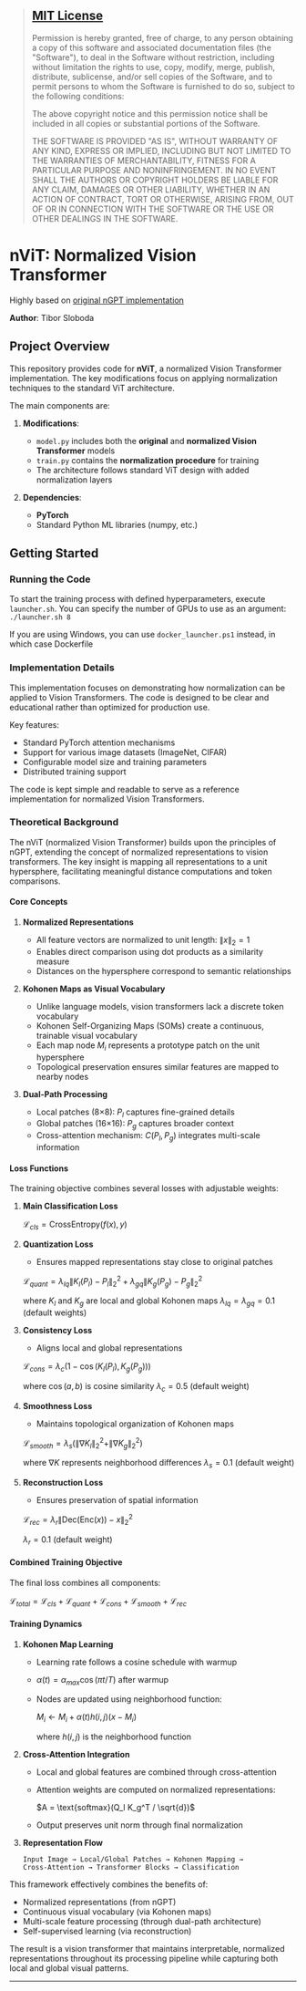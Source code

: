 > ## [MIT License](https://opensource.org/license/mit)
>
> Permission is hereby granted, free of charge, to any person obtaining a
> copy of this software and associated documentation files (the "Software"),
> to deal in the Software without restriction, including without limitation
> the rights to use, copy, modify, merge, publish, distribute, sublicense,
> and/or sell copies of the Software, and to permit persons to whom the
> Software is furnished to do so, subject to the following conditions:
>
> The above copyright notice and this permission notice shall be included in
> all copies or substantial portions of the Software.
>
> THE SOFTWARE IS PROVIDED "AS IS", WITHOUT WARRANTY OF ANY KIND, EXPRESS OR
> IMPLIED, INCLUDING BUT NOT LIMITED TO THE WARRANTIES OF MERCHANTABILITY,
> FITNESS FOR A PARTICULAR PURPOSE AND NONINFRINGEMENT. IN NO EVENT SHALL
> THE AUTHORS OR COPYRIGHT HOLDERS BE LIABLE FOR ANY CLAIM, DAMAGES OR OTHER
> LIABILITY, WHETHER IN AN ACTION OF CONTRACT, TORT OR OTHERWISE, ARISING
> FROM, OUT OF OR IN CONNECTION WITH THE SOFTWARE OR THE USE OR OTHER
> DEALINGS IN THE SOFTWARE.

# **nViT: Normalized Vision Transformer**
Highly based on [original nGPT implementation](https://github.com/NVIDIA/ngpt)

**Author**: Tibor Sloboda

## **Project Overview**

This repository provides code for **nViT**, a normalized Vision Transformer implementation. The key modifications focus on applying normalization techniques to the standard ViT architecture.

The main components are:

1. **Modifications**: 
   - `model.py` includes both the **original** and **normalized Vision Transformer** models
   - `train.py` contains the **normalization procedure** for training
   - The architecture follows standard ViT design with added normalization layers

2. **Dependencies**:
   - **PyTorch**
   - Standard Python ML libraries (numpy, etc.)

## **Getting Started**

### **Running the Code**

To start the training process with defined hyperparameters, execute `launcher.sh`.
You can specify the number of GPUs to use as an argument: `./launcher.sh 8`

If you are using Windows, you can use `docker_launcher.ps1` instead, in which case Dockerfile

### **Implementation Details**

This implementation focuses on demonstrating how normalization can be applied to Vision Transformers. The code is designed to be clear and educational rather than optimized for production use.

Key features:
- Standard PyTorch attention mechanisms
- Support for various image datasets (ImageNet, CIFAR)
- Configurable model size and training parameters
- Distributed training support

The code is kept simple and readable to serve as a reference implementation for normalized Vision Transformers.

### **Theoretical Background**

The nViT (normalized Vision Transformer) builds upon the principles of nGPT, extending the concept of normalized representations to vision transformers. The key insight is mapping all representations to a unit hypersphere, facilitating meaningful distance computations and token comparisons.

#### **Core Concepts**

1. **Normalized Representations**
   - All feature vectors are normalized to unit length: $\|x\|_2 = 1$
   - Enables direct comparison using dot products as a similarity measure
   - Distances on the hypersphere correspond to semantic relationships

2. **Kohonen Maps as Visual Vocabulary**
   - Unlike language models, vision transformers lack a discrete token vocabulary
   - Kohonen Self-Organizing Maps (SOMs) create a continuous, trainable visual vocabulary
   - Each map node $M_i$ represents a prototype patch on the unit hypersphere
   - Topological preservation ensures similar features are mapped to nearby nodes

3. **Dual-Path Processing**
   - Local patches (8×8): $P_l$ captures fine-grained details
   - Global patches (16×16): $P_g$ captures broader context
   - Cross-attention mechanism: $C(P_l, P_g)$ integrates multi-scale information

#### **Loss Functions**

The training objective combines several losses with adjustable weights:

1. **Main Classification Loss**
   
   $\mathcal{L}_{cls} = \text{CrossEntropy}(f(x), y)$

2. **Quantization Loss**
   - Ensures mapped representations stay close to original patches
   
   $\mathcal{L}_{quant} = \lambda_{lq} \|K_l(P_l) - P_l\|_2^2 + \lambda_{gq} \|K_g(P_g) - P_g\|_2^2$
   
   where $K_l$ and $K_g$ are local and global Kohonen maps
   $\lambda_{lq} = \lambda_{gq} = 0.1$ (default weights)

3. **Consistency Loss**
   - Aligns local and global representations
   
   $\mathcal{L}_{cons} = \lambda_c (1 - \cos(K_l(P_l), K_g(P_g)))$
   
   where $\cos(a,b)$ is cosine similarity
   $\lambda_c = 0.5$ (default weight)

4. **Smoothness Loss**
   - Maintains topological organization of Kohonen maps
   
   $\mathcal{L}_{smooth} = \lambda_s (\|\nabla K_l\|_2^2 + \|\nabla K_g\|_2^2)$
   
   where $\nabla K$ represents neighborhood differences
   $\lambda_s = 0.1$ (default weight)

5. **Reconstruction Loss**
   - Ensures preservation of spatial information
   
   $\mathcal{L}_{rec} = \lambda_r \|\text{Dec}(\text{Enc}(x)) - x\|_2^2$
   
   $\lambda_r = 0.1$ (default weight)

#### **Combined Training Objective**

The final loss combines all components:

$\mathcal{L}_{total} = \mathcal{L}_{cls} + \mathcal{L}_{quant} + \mathcal{L}_{cons} + \mathcal{L}_{smooth} + \mathcal{L}_{rec}$

#### **Training Dynamics**

1. **Kohonen Map Learning**
   - Learning rate follows a cosine schedule with warmup
   - $\alpha(t) = \alpha_{max} \cos(\pi t/T)$ after warmup
   - Nodes are updated using neighborhood function:
     
     $M_i \leftarrow M_i + \alpha(t)h(i,j)(x - M_i)$
     
     where $h(i,j)$ is the neighborhood function

2. **Cross-Attention Integration**
   - Local and global features are combined through cross-attention
   - Attention weights are computed on normalized representations:
     
     $A = \text{softmax}(Q_l K_g^T / \sqrt{d})$
   - Output preserves unit norm through final normalization

3. **Representation Flow**
   ```
   Input Image → Local/Global Patches → Kohonen Mapping →
   Cross-Attention → Transformer Blocks → Classification
   ```

This framework effectively combines the benefits of:
- Normalized representations (from nGPT)
- Continuous visual vocabulary (via Kohonen maps)
- Multi-scale feature processing (through dual-path architecture)
- Self-supervised learning (via reconstruction)

The result is a vision transformer that maintains interpretable, normalized representations throughout its processing pipeline while capturing both local and global visual patterns.

---
